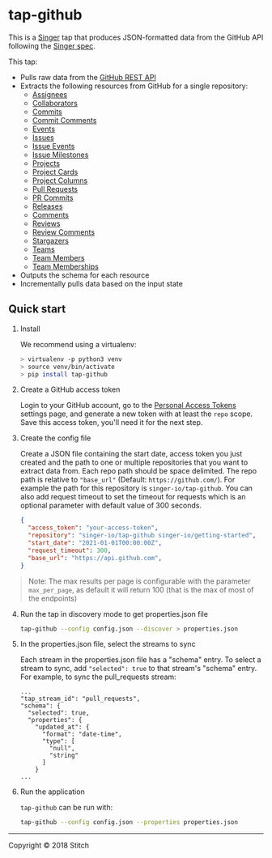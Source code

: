 # tap-github

This is a [Singer](https://singer.io) tap that produces JSON-formatted
data from the GitHub API following the [Singer
spec](https://github.com/singer-io/getting-started/blob/master/docs/SPEC.md).

This tap:
- Pulls raw data from the [GitHub REST API](https://developer.github.com/v3/)
- Extracts the following resources from GitHub for a single repository:
  - [Assignees](https://docs.github.com/en/rest/reference/issues#list-assigneess)
  - [Collaborators](https://docs.github.com/en/rest/reference/repos#list-repository-collaborators)
  - [Commits](https://docs.github.com/en/rest/reference/repos#list-commits)
  - [Commit Comments](https://docs.github.com/en/rest/reference/repos#list-commit-comments-for-a-repository)
  - [Events](https://docs.github.com/en/rest/reference/issues#events)
  - [Issues](https://docs.github.com/en/rest/reference/issues#list-repository-issues)
  - [Issue Events](https://docs.github.com/en/rest/reference/issues#list-issue-events-for-a-repository)
  - [Issue Milestones](https://docs.github.com/en/rest/reference/issues#list-milestones)
  - [Projects](https://docs.github.com/en/rest/reference/projects#list-repository-projects)
  - [Project Cards](https://docs.github.com/en/rest/reference/projects#list-project-cards)
  - [Project Columns](https://docs.github.com/en/rest/reference/projects#list-project-columns)
  - [Pull Requests](https://docs.github.com/en/rest/reference/pulls#list-pull-requests)
  - [PR Commits](https://docs.github.com/en/rest/reference/pulls#list-commits-on-a-pull-request)
  - [Releases](https://docs.github.com/en/rest/reference/repos#list-releases)
  - [Comments](https://docs.github.com/en/rest/reference/issues#list-issue-comments-for-a-repository)
  - [Reviews](https://docs.github.com/en/rest/reference/pulls#list-reviews-for-a-pull-request)
  - [Review Comments](https://docs.github.com/en/rest/reference/pulls#list-review-comments-in-a-repository)
  - [Stargazers](https://docs.github.com/en/rest/reference/activity#list-stargazers)
  - [Teams](https://docs.github.com/en/rest/reference/teams#list-teams)
  - [Team Members](https://docs.github.com/en/rest/reference/teams#list-team-members)
  - [Team Memberships](https://docs.github.com/en/rest/reference/teams#get-team-membership-for-a-user)
- Outputs the schema for each resource
- Incrementally pulls data based on the input state

## Quick start

1. Install

   We recommend using a virtualenv:

    ```bash
    > virtualenv -p python3 venv
    > source venv/bin/activate
    > pip install tap-github
    ```

2. Create a GitHub access token

    Login to your GitHub account, go to the
    [Personal Access Tokens](https://github.com/settings/tokens) settings
    page, and generate a new token with at least the `repo` scope. Save this
    access token, you'll need it for the next step.

3. Create the config file

    Create a JSON file containing the start date, access token you just created
    and the path to one or multiple repositories that you want to extract data from. Each repo path should be space delimited. The repo path is relative to `"base_url"`
    (Default: `https://github.com/`). For example the path for this repository is
    `singer-io/tap-github`. You can also add request timeout to set the timeout for requests which is an optional parameter with default value of 300 seconds.

    ```json
    {
      "access_token": "your-access-token",
      "repository": "singer-io/tap-github singer-io/getting-started",
      "start_date": "2021-01-01T00:00:00Z",
      "request_timeout": 300,
      "base_url": "https://api.github.com",
    }
    ```

> Note: The max results per page is configurable with the parameter `max_per_page`,
> as default it will return 100 (that is the max of most of the endpoints)

4. Run the tap in discovery mode to get properties.json file

    ```bash
    tap-github --config config.json --discover > properties.json
    ```
5. In the properties.json file, select the streams to sync

    Each stream in the properties.json file has a "schema" entry.  To select a stream to sync, add `"selected": true` to that stream's "schema" entry.  For example, to sync the pull_requests stream:
    ```
    ...
    "tap_stream_id": "pull_requests",
    "schema": {
      "selected": true,
      "properties": {
        "updated_at": {
          "format": "date-time",
          "type": [
            "null",
            "string"
          ]
        }
    ...
    ```

6. Run the application

    `tap-github` can be run with:

    ```bash
    tap-github --config config.json --properties properties.json
    ```

---

Copyright &copy; 2018 Stitch
